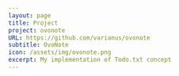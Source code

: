 ```yaml
---
layout: page
title: Project
project: ovonote
URL: https://github.com/varianus/ovonote
subtitle: OvoNote
icon: /assets/img/ovonote.png
excerpt: My implementation of Todo.txt concept
---
```


